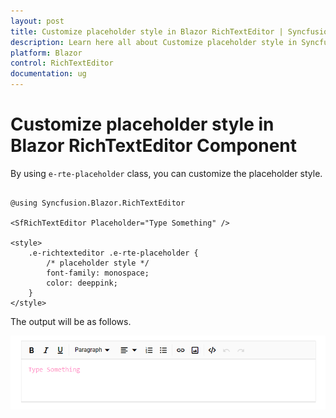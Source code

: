 ```yaml
---
layout: post
title: Customize placeholder style in Blazor RichTextEditor | Syncfusion
description: Learn here all about Customize placeholder style in Syncfusion Blazor RichTextEditor component and more.
platform: Blazor
control: RichTextEditor
documentation: ug
---
```


# Customize placeholder style in Blazor RichTextEditor Component

By using `e-rte-placeholder` class, you can customize the placeholder style.

```cshtml

@using Syncfusion.Blazor.RichTextEditor

<SfRichTextEditor Placeholder="Type Something" />

<style>
    .e-richtexteditor .e-rte-placeholder {
        /* placeholder style */
        font-family: monospace;
        color: deeppink;
    }
</style>

```

The output will be as follows.

![Customizing Placeholder Style in Blazor RichTextEditor](../images/blazor-richtexteditor-placeholder-style.png)